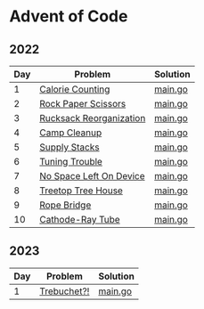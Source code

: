 # Advent of Code

## 2022

| Day | Problem                                                        | Solution                        |
| --- | -------------------------------------------------------------- | ------------------------------- |
| 1   | [Calorie Counting](https://adventofcode.com/2022/day/1)        | [main.go](./2022/day01/main.go) |
| 2   | [Rock Paper Scissors](https://adventofcode.com/2022/day/2)     | [main.go](./2022/day02/main.go) |
| 3   | [Rucksack Reorganization](https://adventofcode.com/2022/day/3) | [main.go](./2022/day03/main.go) |
| 4   | [Camp Cleanup](https://adventofcode.com/2022/day/4)            | [main.go](./2022/day04/main.go) |
| 5   | [Supply Stacks](https://adventofcode.com/2022/day/5)           | [main.go](./2022/day05/main.go) |
| 6   | [Tuning Trouble](https://adventofcode.com/2022/day/6)          | [main.go](./2022/day06/main.go) |
| 7   | [No Space Left On Device](https://adventofcode.com/2022/day/7) | [main.go](./2022/day07/main.go) |
| 8   | [Treetop Tree House](https://adventofcode.com/2022/day/8)      | [main.go](./2022/day08/main.go) |
| 9   | [Rope Bridge](https://adventofcode.com/2022/day/9)             | [main.go](./2022/day09/main.go) |
| 10  | [Cathode-Ray Tube](https://adventofcode.com/2022/day/10)       | [main.go](./2022/day10/main.go) |

## 2023

| Day | Problem                                            | Solution                        |
| --- | -------------------------------------------------- | ------------------------------- |
| 1   | [Trebuchet?!](https://adventofcode.com/2023/day/1) | [main.go](./2023/day01/main.go) |
